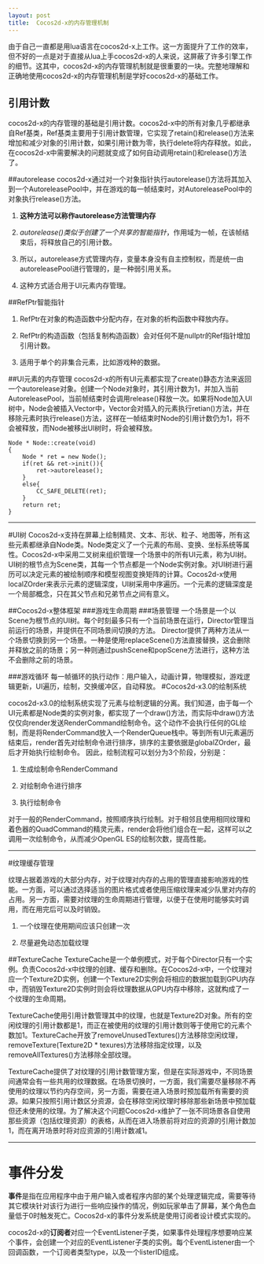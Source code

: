 ```yaml
---
layout: post
title:  Cocos2d-x的内存管理机制
---
```

由于自己一直都是用lua语言在cocos2d-x上工作。这一方面提升了工作的效率，但不好的一点是对于直接从lua上手cocos2d-x的人来说，这屏蔽了许多引擎工作的细节。这其中，cocos2d-x的内存管理机制就是很重要的一块。完整地理解和正确地使用cocos2d-x的内存管理机制是学好cocos2d-x的基础工作。

## 引用计数
cocos2d-x的内存管理的基础是引用计数。cocos2d-x中的所有对象几乎都继承自Ref基类，Ref基类主要用于引用计数管理，它实现了retain()和release()方法来增加和减少对象的引用计数，如果引用计数为零，执行delete将内存释放。如此，在cocos2d-x中需要解决的问题就变成了如何自动调用retain()和release()方法了。

##autorelease
cocos2d-x通过对一个对象指针执行autorelease()方法将其加入到一个AutoreleasePool中，并在游戏的每一帧结束时，对AutoreleasePool中的对象执行release()方法。
1. **这种方法可以称作autorelease方法管理内存**

2. _autorelease()类似于创建了一个共享的智能指针_，作用域为一帧，在该帧结束后，将释放自己的引用计数。

3. 所以，autorelease方式管理内存，变量本身没有自主控制权，而是统一由autoreleasePool进行管理的，是一种弱引用关系。

4. 这种方式适合用于UI元素内存管理。

##RefPtr智能指针
1. RefPtr<T>在对象的构造函数中分配内存，在对象的析构函数中释放内存。

2. RefPtr<T>的构造函数（包括复制构造函数）会对任何不是nullptr的Ref指针增加引用计数。

3. 适用于单个的非集合元素，比如游戏种的数据。

##UI元素的内存管理
cocos2d-x的所有UI元素都实现了create()静态方法来返回一个autorelease对象。创建一个Node对象时，其引用计数为1，并加入当前AutoreleasePool，当前帧结束时会调用release()释放一次。如果将Node加入UI树中，Node会被插入Vector<T>中，Vector<T>会对插入的元素执行retian()方法，并在移除元素时执行release()方法，这样在一帧结束时Node的引用计数仍为1，将不会被释放，而Node被移出UI树时，将会被释放。

    Node * Node::create(void)
    {
        Node * ret = new Node();
        if(ret && ret->init()){
            ret->autorelease();
        }
        else{
            CC_SAFE_DELETE(ret);
        }
        return ret;
    }

----------------
#UI树
Cocos2d-x支持在屏幕上绘制精灵、文本、形状、粒子、地图等，所有这些元素都继承自Node类。Node类定义了一个元素的布局、变换、坐标系统等属性。Cocos2d-x中采用二叉树来组织管理一个场景中的所有UI元素，称为UI树。UI树的根节点为Scene类，其每一个节点都是一个Node实例对象。对UI树进行遍历可以决定元素的被绘制顺序和模型视图变换矩阵的计算。Cocos2d-x使用localZOrder来表示元素的逻辑深度，UI树采用中序遍历。一个元素的逻辑深度是一个局部概念，只在其父节点和兄弟节点之间有意义。

##Cocos2d-x整体框架
###游戏生命周期
###场景管理
一个场景是一个以Scene为根节点的UI树。每个时刻最多只有一个当前场景在运行，Director管理当前运行的场景，并提供在不同场景间切换的方法。
Director提供了两种方法从一个场景切换到另一个场景。一种是使用replaceScene()方法直接替换，这会删除并释放之前的场景；另一种则通过pushScene和popScene方法进行，这种方法不会删除之前的场景。

###游戏循环
每一帧循环的执行动作：用户输入，动画计算，物理模拟，游戏逻辑更新，UI遍历，绘制，交换缓冲区，自动释放。
#Cocos2d-x3.0的绘制系统

cocos2d-x3.0的绘制系统实现了元素与绘制逻辑的分离。我们知道，由于每一个UI元素都是Node类的实例对象，都实现了一个draw()方法，而实际中draw()方法仅仅向render发送RenderCommand绘制命令。这个动作不会执行任何的GL绘制，而是将RenderCommand放入一个RenderQueue栈中。等到所有UI元素遍历结束后，render首先对绘制命令进行排序，排序的主要依据是globalZOrder，最后才开始执行绘制命令。
因此，绘制流程可以划分为3个阶段，分别是：

1. 生成绘制命令RenderCommand

2. 对绘制命令进行排序

3. 执行绘制命令

对于一般的RenderCommand，按照顺序执行绘制。对于相邻且使用相同纹理和着色器的QuadCommand的精灵元素，render会将他们组合在一起，这样可以之调用一次绘制命令，从而减少OpenGL ES的绘制次数，提高性能。

----------------------------------------------------------------------------------------------------------------
#纹理缓存管理

纹理占据着游戏的大部分内存，对于纹理对内存的占用的管理直接影响游戏的性能。一方面，可以通过选择适当的图片格式或者使用压缩纹理来减少队里对内存的占用。另一方面，需要对纹理的生命周期进行管理，以便于在使用时能够实时调用，而在用完后可以及时销毁。

1. 一个纹理在使用期间应该只创建一次

2. 尽量避免动态加载纹理

##TextureCache
TextureCache是一个单例模式，对于每个Director只有一个实例。负责Cocos2d-x中纹理的创建、缓存和删除。在Cocos2d-x中，一个纹理对应一个Texture2D实例，创建一个Texture2D实例会将相应的数据加载到GPU内存中，而销毁Texture2D实例时则会将纹理数据从GPU内存中移除，这就构成了一个纹理的生命周期。

TextureCache使用引用计数管理其中的纹理，也就是Texture2D对象。所有的空闲纹理的引用计数都是1，而正在被使用的纹理的引用计数则等于使用它的元素个数加1。TextureCache开放了removeUnusedTextures()方法移除空闲纹理，removeTexture(Texture2D * texures)方法移除指定纹理，以及removeAllTextures()方法移除全部纹理。

TextureCache提供了对纹理的引用计数管理方案，但是在实际游戏中，不同场景间通常会有一些共用的纹理数据。在场景切换时，一方面，我们需要尽量移除不再使用的纹理以节约内存空间，另一方面，需要在进入场景时预加载所有需要的资源。如果只按照引用计数区分资源，会在移除空闲纹理时移除那些新场景中预加载但还未使用的纹理。为了解决这个问题Cocos2d-x维护了一张不同场景各自使用那些资源（包括纹理资源）的表格，从而在进入场景前将对应的资源的引用计数加1，而在离开场景时将对应资源的引用计数减1。


--------------
# 事件分发

**事件**是指在应用程序中由于用户输入或者程序内部的某个处理逻辑完成，需要等待其它模块针对该行为进行一些响应操作的情况，例如玩家单击了屏幕，某个角色血量低于0时触发死亡。Cocos2d-x的事件分发系统是使用订阅者设计模式实现的。

cocos2d-x的**订阅者**对应一个EventListener子类，如果事件处理程序想要响应某个事件，会创建一个对应的EventListener子类的实例。每个EventListener由一个回调函数，一个订阅者类型type，以及一个listerID组成。
